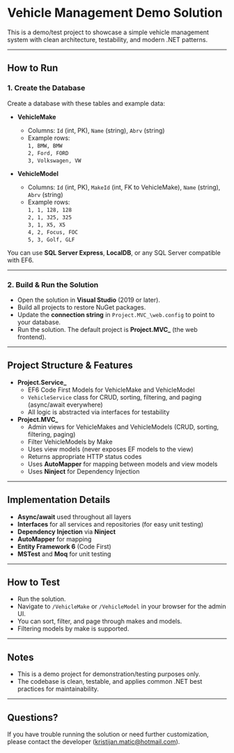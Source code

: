 # Vehicle Management Demo Solution

This is a demo/test project to showcase a simple vehicle management system with clean architecture, testability, and modern .NET patterns.

---

## **How to Run**

### 1. **Create the Database**

Create a database with these tables and example data:

- **VehicleMake**
    - Columns: `Id` (int, PK), `Name` (string), `Abrv` (string)
    - Example rows:  
      `1, BMW, BMW`  
      `2, Ford, FORD`  
      `3, Volkswagen, VW`

- **VehicleModel**
    - Columns: `Id` (int, PK), `MakeId` (int, FK to VehicleMake), `Name` (string), `Abrv` (string)
    - Example rows:  
      `1, 1, 128, 128`  
      `2, 1, 325, 325`  
      `3, 1, X5, X5`  
      `4, 2, Focus, FOC`  
      `5, 3, Golf, GLF`

You can use **SQL Server Express**, **LocalDB**, or any SQL Server compatible with EF6.

---

### 2. **Build & Run the Solution**

- Open the solution in **Visual Studio** (2019 or later).
- Build all projects to restore NuGet packages.
- Update the **connection string** in `Project.MVC_\web.config` to point to your database.
- Run the solution. The default project is **Project.MVC_** (the web frontend).

---

## **Project Structure & Features**

- **Project.Service_**
    - EF6 Code First Models for VehicleMake and VehicleModel
    - `VehicleService` class for CRUD, sorting, filtering, and paging (async/await everywhere)
    - All logic is abstracted via interfaces for testability
- **Project.MVC_**
    - Admin views for VehicleMakes and VehicleModels (CRUD, sorting, filtering, paging)
    - Filter VehicleModels by Make
    - Uses view models (never exposes EF models to the view)
    - Returns appropriate HTTP status codes
    - Uses **AutoMapper** for mapping between models and view models
    - Uses **Ninject** for Dependency Injection

---

## **Implementation Details**

- **Async/await** used throughout all layers
- **Interfaces** for all services and repositories (for easy unit testing)
- **Dependency Injection** via **Ninject**
- **AutoMapper** for mapping
- **Entity Framework 6** (Code First)
- **MSTest** and **Moq** for unit testing

---

## **How to Test**

- Run the solution.  
- Navigate to `/VehicleMake` or `/VehicleModel` in your browser for the admin UI.
- You can sort, filter, and page through makes and models.
- Filtering models by make is supported.

---

## **Notes**

- This is a demo project for demonstration/testing purposes only.
- The codebase is clean, testable, and applies common .NET best practices for maintainability.

---

## **Questions?**

If you have trouble running the solution or need further customization, please contact the developer (kristijan.matic@hotmail.com).